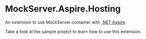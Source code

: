 # MockServer.Aspire.Hosting
An extension to use MockServer container with [.NET Aspire](https://github.com/dotnet/aspire).

Take a look at the sample project to learn how to use this extension.
